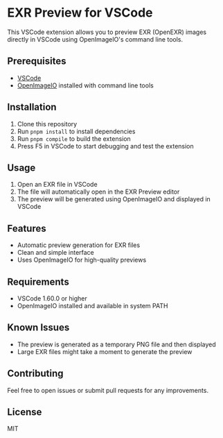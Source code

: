 # EXR Preview for VSCode

This VSCode extension allows you to preview EXR (OpenEXR) images directly in VSCode using OpenImageIO's command line tools.

## Prerequisites

- [VSCode](https://code.visualstudio.com/)
- [OpenImageIO](https://github.com/OpenImageIO/oiio) installed with command line tools

## Installation

1. Clone this repository
2. Run `pnpm install` to install dependencies
3. Run `pnpm compile` to build the extension
4. Press F5 in VSCode to start debugging and test the extension

## Usage

1. Open an EXR file in VSCode
2. The file will automatically open in the EXR Preview editor
3. The preview will be generated using OpenImageIO and displayed in VSCode

## Features

- Automatic preview generation for EXR files
- Clean and simple interface
- Uses OpenImageIO for high-quality previews

## Requirements

- VSCode 1.60.0 or higher
- OpenImageIO installed and available in system PATH

## Known Issues

- The preview is generated as a temporary PNG file and then displayed
- Large EXR files might take a moment to generate the preview

## Contributing

Feel free to open issues or submit pull requests for any improvements.

## License

MIT
